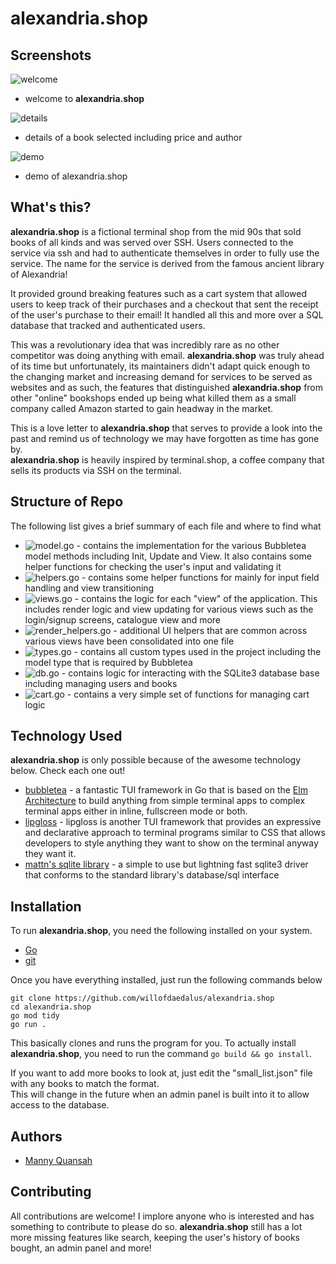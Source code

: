 # alexandria.shop
## Screenshots 
![welcome](./assets/welcome.png)
* welcome to **alexandria.shop**

![details](./assets/details.png)
* details of a book selected including price and author

![demo](./assets/demo.gif)
* demo of alexandria.shop

## What's this?
**alexandria.shop** is a fictional terminal shop from the mid 90s that sold books of all
kinds and was served over SSH. Users connected to the service via ssh and had to authenticate
themselves in order to fully use the service. The name for the service is derived from the
famous ancient library of Alexandria!  
  
It provided ground breaking features such as a cart system that allowed users to keep
track of their purchases and a checkout that sent the receipt of the user's purchase to their
email! It handled all this and more over a SQL database that tracked and authenticated users.  
   
This was a revolutionary idea that was incredibly rare as no other competitor was
doing anything with email. **alexandria.shop** was truly ahead of its time but unfortunately, its
maintainers didn't adapt quick enough to the changing market and increasing demand for services
to be served as websites and as such, the features that distinguished **alexandria.shop** from
other "online" bookshops ended up being what killed them as a small company called Amazon
started to gain headway in the market.

This is a love letter to **alexandria.shop** that serves to provide a look into the past and remind
us of technology we may have forgotten as time has gone by.  
**alexandria.shop** is heavily inspired by terminal.shop, a coffee company that sells its products
via SSH on the terminal.

## Structure of Repo
The following list gives a brief summary of each file and where to find what

* ![model.go](./model.go) - contains the implementation for the various Bubbletea model methods including Init, Update and View.
It also contains some helper functions for checking the user's input and validating it
* ![helpers.go](./helpers.go) - contains some helper functions for mainly for input field handling and view transitioning
* ![views.go](./views.go) - contains the logic for each "view" of the application. This includes render logic and
view updating for various views such as the login/signup screens, catalogue view and more
* ![render_helpers.go](./render_helpers.go) - additional UI helpers that are common across various views have been consolidated into one file
* ![types.go](./types.go) - contains all custom types used in the project including the model type that is required by Bubbletea
* ![db.go](./db.go) - contains logic for interacting with the SQLite3 database base including managing users and books
* ![cart.go](./cart.go) - contains a very simple set of functions for managing cart logic


## Technology Used
**alexandria.shop** is only possible because of the awesome technology below. Check each one out!  
* [bubbletea](https://github.com/charmbracelet/bubbletea) - a fantastic TUI framework in Go that is based on the [Elm Architecture](https://guide.elm-lang.org/architecture/) to build anything
from simple terminal apps to complex terminal apps either in inline, fullscreen mode or both.
* [lipgloss](https://github.com/charmbracelet/lipgloss) - lipgloss is another TUI framework that provides an expressive and declarative approach to terminal
programs similar to CSS that allows developers to style anything they want to show on the terminal anyway they
want it.
* [mattn's sqlite library](https://github.com/mattn/go-sqlite3) - a simple to use but lightning fast sqlite3 driver that conforms to the standard library's
database/sql interface

## Installation
To run **alexandria.shop**, you need the following installed on your system.
* [Go](https://go.dev/doc/install)
* [git](https://git-scm.com/book/en/v2/Getting-Started-Installing-Git)

Once you have everything installed, just run the following commands below

```
git clone https://github.com/willofdaedalus/alexandria.shop
cd alexandria.shop
go mod tidy
go run .
```

This basically clones and runs the program for you. To actually install **alexandria.shop**, you
need to run the command ```go build && go install```.

If you want to add more books to look at, just edit the "small_list.json" file with any books
to match the format.  
This will change in the future when an admin panel is built into it to allow access to the database.

## Authors
* [Manny Quansah](https://www.linkedin.com/in/IamDaedalus)

## Contributing
All contributions are welcome! I implore anyone who is interested and has something to
contribute to please do so. **alexandria.shop** still has a lot more missing features like search,
keeping the user's history of books bought, an admin panel and more!
